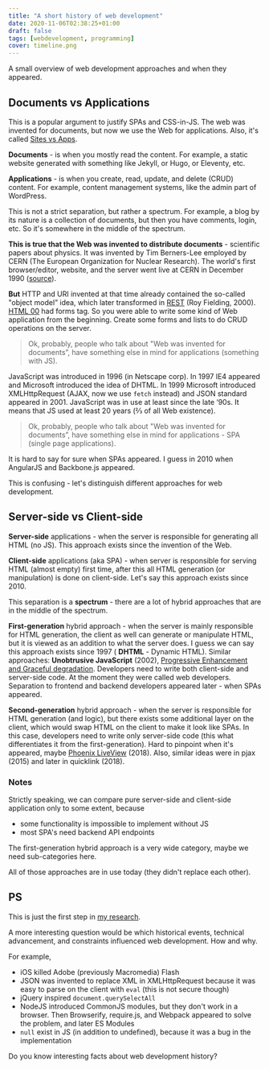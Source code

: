 ```yaml
---
title: "A short history of web development"
date: 2020-11-06T02:38:25+01:00
draft: false
tags: [webdevelopment, programming]
cover: timeline.png
---
```


A small overview of web development approaches and when they appeared.

## Documents vs Applications

This is a popular argument to justify SPAs and CSS-in-JS. The web was invented for documents, but now we use the Web for applications. Also, it's called [Sites vs Apps](https://dev.to/godspowercuche/svelte-for-sites-react-for-apps-mmi-temp-slug-4826936).

**Documents** - is when you mostly read the content. For example, a static website generated with something like Jekyll, or Hugo, or Eleventy, etc.

**Applications** - is when you create, read, update, and delete (CRUD) content. For example, content management systems, like the admin part of WordPress.

This is not a strict separation, but rather a spectrum. For example, a blog by its nature is a collection of documents, but then you have comments, login, etc. So it's somewhere in the middle of the spectrum.

**This is true that the Web was invented to distribute documents** - scientific papers about physics. It was invented by Tim Berners-Lee employed by CERN (The European Organization for Nuclear Research). The world's first browser/editor, website, and the server went live at CERN in December 1990 ([source](https://home.cern/science/computing/birth-web/short-history-web)).

**But** HTTP and URI invented at that time already contained the so-called "object model” idea, which later transformed in [REST](https://www.ics.uci.edu/~fielding/pubs/dissertation/rest_arch_style.htm) (Roy Fielding, 2000). [HTML 00](https://tools.ietf.org/html/draft-ietf-iiir-html-00) had forms tag. So you were able to write some kind of Web application from the beginning. Create some forms and lists to do CRUD operations on the server.

> Ok, probably, people who talk about "Web was invented for documents”, have something else in mind for applications (something with JS).

JavaScript was introduced in 1996 (in Netscape corp). In 1997 IE4 appeared and Microsoft introduced the idea of DHTML. In 1999 Microsoft introduced XMLHttpRequest (AJAX, now we use `fetch` instead) and JSON standard appeared in 2001. JavaScript was in use at least since the late ‘90s. It means that JS used at least 20 years (2⁄3 of all Web existence).

> Ok, probably, people who talk about "Web was invented for documents”, have something else in mind for applications - SPA (single page applications).

It is hard to say for sure when SPAs appeared. I guess in 2010 when AngularJS and Backbone.js appeared.

This is confusing - let's distinguish different approaches for web development.

## Server-side vs Client-side

**Server-side** applications - when the server is responsible for generating all HTML (no JS). This approach exists since the invention of the Web.

**Client-side** applications (aka SPA) - when server is responsible for serving HTML (almost empty) first time, after this all HTML generation (or manipulation) is done on client-side. Let's say this approach exists since 2010.

This separation is a **spectrum** - there are a lot of hybrid approaches that are in the middle of the spectrum.

**First-generation** hybrid approach - when the server is mainly responsible for HTML generation, the client as well can generate or manipulate HTML, but it is viewed as an addition to what the server does. I guess we can say this approach exists since 1997 ( **DHTML** - Dynamic HTML). Similar approaches: **Unobtrusive JavaScript** (2002), [Progressive Enhancement and Graceful degradation](https://www.w3.org/wiki/Graceful_degradation_versus_progressive_enhancement). Developers need to write both client-side and server-side code. At the moment they were called web developers. Separation to frontend and backend developers appeared later - when SPAs appeared.

**Second-generation** hybrid approach - when the server is responsible for HTML generation (and logic), but there exists some additional layer on the client, which would swap HTML on the client to make it look like SPAs. In this case, developers need to write only server-side code (this what differentiates it from the first-generation). Hard to pinpoint when it's appeared, maybe [Phoenix LiveView](https://hexdocs.pm/phoenix_live_view/Phoenix.LiveView.html) (2018). Also, similar ideas were in pjax (2015) and later in quicklink (2018).

### Notes

Strictly speaking, we can compare pure server-side and client-side application only to some extent, because

- some functionality is impossible to implement without JS
- most SPA's need backend API endpoints

The first-generation hybrid approach is a very wide category, maybe we need sub-categories here.

All of those approaches are in use today (they didn't replace each other).

## PS

This is just the first step in [my research](https://github.com/stereobooster/the-history-of-frontend-development).

A more interesting question would be which historical events, technical advancement, and constraints influenced web development. How and why.

For example,

- iOS killed Adobe (previously Macromedia) Flash
- JSON was invented to replace XML in XMLHttpRequest because it was easy to parse on the client with `eval` (this is not secure though)
- jQuery inspired `document.querySelectAll`
- NodeJS introduced CommonJS modules, but they don't work in a browser. Then Browserify, require.js, and Webpack appeared to solve the problem, and later ES Modules
- `null` exist in JS (in addition to undefined), because it was a bug in the implementation

Do you know interesting facts about web development history?
